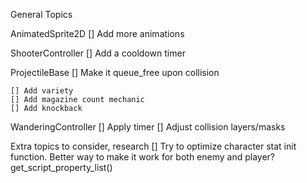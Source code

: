General Topics






AnimatedSprite2D
	[] Add more animations

ShooterController
	[] Add a cooldown timer

ProjectileBase
	[] Make it queue_free upon collision

	[] Add variety
	[] Add magazine count mechanic
	[] Add knockback

WanderingController
	[] Apply timer
	[] Adjust collision layers/masks


Extra topics to consider, research
	[] Try to optimize character stat init function.
		Better way to make it work for both enemy and player?
			get_script_property_list()
